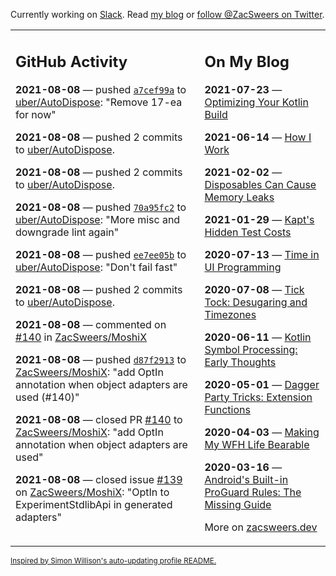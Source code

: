 Currently working on [Slack](https://slack.com/). Read [my blog](https://zacsweers.dev/) or [follow @ZacSweers on Twitter](https://twitter.com/ZacSweers).

<table><tr><td valign="top" width="60%">

## GitHub Activity
<!-- githubActivity starts -->
**2021-08-08** — pushed [`a7cef99a`](https://github.com/uber/AutoDispose/commit/a7cef99afdd9e3f7a475309a9a6fa6ad1a27b2af) to [uber/AutoDispose](https://api.github.com/repos/uber/AutoDispose): "Remove 17-ea for now"

**2021-08-08** — pushed 2 commits to [uber/AutoDispose](https://api.github.com/repos/uber/AutoDispose).

**2021-08-08** — pushed 2 commits to [uber/AutoDispose](https://api.github.com/repos/uber/AutoDispose).

**2021-08-08** — pushed [`70a95fc2`](https://github.com/uber/AutoDispose/commit/70a95fc25cccb4dd724c14c1ca44687125e45da8) to [uber/AutoDispose](https://api.github.com/repos/uber/AutoDispose): "More misc and downgrade lint again"

**2021-08-08** — pushed [`ee7ee05b`](https://github.com/uber/AutoDispose/commit/ee7ee05b7dc0756681e4d1ebb3e2b73258604f39) to [uber/AutoDispose](https://api.github.com/repos/uber/AutoDispose): "Don't fail fast"

**2021-08-08** — pushed 2 commits to [uber/AutoDispose](https://api.github.com/repos/uber/AutoDispose).

**2021-08-08** — commented on [#140](https://github.com/ZacSweers/MoshiX/pull/140#issuecomment-894807720) in [ZacSweers/MoshiX](https://api.github.com/repos/ZacSweers/MoshiX)

**2021-08-08** — pushed [`d87f2913`](https://github.com/ZacSweers/MoshiX/commit/d87f29130b18f9c0379bd026bfd125c0730e5053) to [ZacSweers/MoshiX](https://api.github.com/repos/ZacSweers/MoshiX): "add OptIn annotation when object adapters are used (#140)"

**2021-08-08** — closed PR [#140](https://api.github.com/repos/ZacSweers/MoshiX/pulls/140) to [ZacSweers/MoshiX](https://api.github.com/repos/ZacSweers/MoshiX): "add OptIn annotation when object adapters are used"

**2021-08-08** — closed issue [#139](https://api.github.com/repos/ZacSweers/MoshiX/issues/139) on [ZacSweers/MoshiX](https://api.github.com/repos/ZacSweers/MoshiX): "OptIn to ExperimentStdlibApi in generated adapters"
<!-- githubActivity ends -->
</td><td valign="top" width="40%">

## On My Blog
<!-- blog starts -->
**2021-07-23** — [Optimizing Your Kotlin Build](https://www.zacsweers.dev/optimizing-your-kotlin-build/)

**2021-06-14** — [How I Work](https://www.zacsweers.dev/how-i-work/)

**2021-02-02** — [Disposables Can Cause Memory Leaks](https://www.zacsweers.dev/disposables-can-cause-memory-leaks/)

**2021-01-29** — [Kapt's Hidden Test Costs](https://www.zacsweers.dev/kapts-hidden-test-costs/)

**2020-07-13** — [Time in UI Programming](https://www.zacsweers.dev/time-in-ui/)

**2020-07-08** — [Tick Tock: Desugaring and Timezones](https://www.zacsweers.dev/ticktock-desugaring-timezones/)

**2020-06-11** — [Kotlin Symbol Processing: Early Thoughts](https://www.zacsweers.dev/kotlin-symbol-processor-early-thoughts/)

**2020-05-01** — [Dagger Party Tricks: Extension Functions](https://www.zacsweers.dev/dagger-party-tricks-extension-functions/)

**2020-04-03** — [Making My WFH Life Bearable](https://www.zacsweers.dev/making-wfh-life-bearable/)

**2020-03-16** — [Android's Built-in ProGuard Rules: The Missing Guide](https://www.zacsweers.dev/android-proguard-rules/)
<!-- blog ends -->
More on [zacsweers.dev](https://zacsweers.dev/)
</td></tr></table>

<sub><a href="https://simonwillison.net/2020/Jul/10/self-updating-profile-readme/">Inspired by Simon Willison's auto-updating profile README.</a></sub>